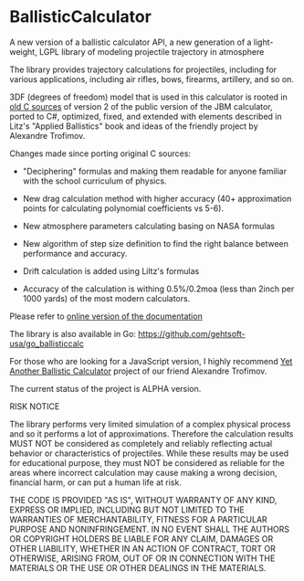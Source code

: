 # BallisticCalculator

A new version of a ballistic calculator API, a new generation of a light-weight, LGPL library of modeling projectile trajectory in atmosphere

The library provides trajectory calculations for projectiles, including for various applications, including air rifles, bows, firearms, artillery, and so on.

3DF (degrees of freedom) model that is used in this calculator is rooted in [old C sources](http://www.jbmballistics.com/ballistics/downloads/downloads.shtml) of version 2 of the public version of the JBM calculator, ported to C#, optimized, fixed, and extended with elements described in Litz's "Applied Ballistics" book and ideas of the friendly project by Alexandre Trofimov.

Changes made since porting original C sources:

* "Deciphering" formulas and making them readable for anyone familiar with the school curriculum of physics.

* New drag calculation method with higher accuracy (40+ approximation points for calculating polynomial coefficients vs 5-6).

* New atmosphere parameters calculating basing on NASA formulas

* New algorithm of step size definition to find the right balance between performance and accuracy.

* Drift calculation is added using Liltz's formulas

* Accuracy of the calculation is withing 0.5%/0.2moa (less than 2inch per 1000 yards) of the most modern calculators.

Please refer to [online version of the documentation](http://docs.gehtsoftusa.com/BallisticCalculator1/)

The library is also available in Go: https://github.com/gehtsoft-usa/go_ballisticcalc

For those who are looking for a JavaScript version, I highly recommend [Yet Another Ballistic Calculator](https://ptosis.ch/ebalka/ebalka.html) project of our friend Alexandre Trofimov.

The current status of the project is ALPHA version.

RISK NOTICE

The library performs very limited simulation of a complex physical process and so it performs a lot
of approximations. Therefore the calculation results MUST NOT be considered as completely and reliably
reflecting actual behavior or characteristics of projectiles. While these results may be used for
educational purpose, they must NOT be considered as reliable for the areas where incorrect calculation may
cause making a wrong decision, financial harm, or can put a human life at risk.

THE CODE IS PROVIDED "AS IS", WITHOUT WARRANTY OF ANY KIND, EXPRESS OR IMPLIED, INCLUDING BUT NOT LIMITED TO THE
WARRANTIES OF MERCHANTABILITY, FITNESS FOR A PARTICULAR PURPOSE AND NONINFRINGEMENT. IN NO EVENT SHALL THE
AUTHORS OR COPYRIGHT HOLDERS BE LIABLE FOR ANY CLAIM, DAMAGES OR OTHER LIABILITY, WHETHER IN AN ACTION OF CONTRACT,
TORT OR OTHERWISE, ARISING FROM, OUT OF OR IN CONNECTION WITH THE MATERIALS OR THE USE OR OTHER DEALINGS IN THE MATERIALS.
